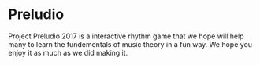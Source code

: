 # Preludio
Project Preludio 2017 is a interactive rhythm game that we hope will help many to learn the fundementals of music theory in a fun way.
We hope you enjoy it as much as we did making it.
